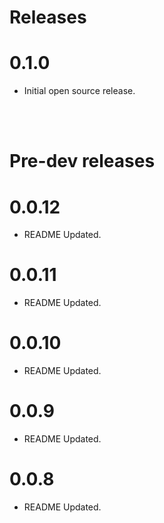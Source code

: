 # Releases
# 0.1.0
- Initial open source release.
<br>
<br>

# Pre-dev releases
# 0.0.12
- README Updated.
# 0.0.11
- README Updated.
# 0.0.10
- README Updated.
# 0.0.9
- README Updated.
# 0.0.8
- README Updated.